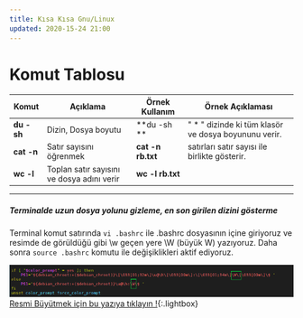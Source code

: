 ```yaml
---
title: Kısa Kısa Gnu/Linux
updated: 2020-15-24 21:00
---
```



# Komut Tablosu 

Komut | Açıklama | Örnek Kullanım | Örnek Açıklaması
--- | --- | --- | --- | 
**du -sh** | Dizin, Dosya boyutu | **du -sh ** | " * "  dizinde ki tüm klasör ve dosya boyununu verir.
**cat -n** | Satır sayısını öğrenmek | **cat -n rb.txt** | satırları satır sayısı ile birlikte gösterir.
**wc -l** | Toplan satır sayısını ve dosya adını verir | **wc -l rb.txt** | 
 
---

##### Terminalde uzun dosya yolunu gizleme, en son girilen dizini gösterme

Terminal komut satırında `vi .bashrc` ile .bashrc dosyasının içine giriyoruz ve  resimde de görüldüğü gibi  \w geçen yere \W (büyük W) yazıyoruz. Daha sonra `source .bashrc` komutu ile değişiklikleri aktif ediyoruz. 

![vi .bashrc](../assets/kisa-kisa-linux/dosya-yolu-gizleme.png) [Resmi Büyütmek için bu yazıya tıklayın !](../assets/kisa-kisa-linux/dosya-yolu-gizleme.png){:.lightbox}









